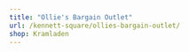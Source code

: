 ```yaml
---
title: "Ollie's Bargain Outlet"
url: /kennett-square/ollies-bargain-outlet/
shop: Kramladen
---
```

